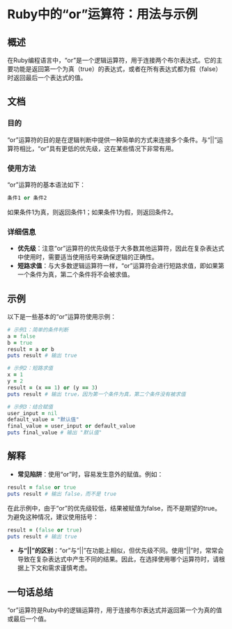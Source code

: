 <!--
Meta Description: # Ruby中的“or”运算符：用法与示例 ## 概述 在Ruby编程语言中，“or”是一个逻辑运算符，用于连接两个布尔表达式。它的主要功能是返回第一个为真（true）的表达式，或者在所有表达式都为假（false）时返回最后一个表达式的值。 ## 文档 ### 目的 “or”运算符的目的是在逻辑判断...
Meta Keywords: true, result, false, puts, ruby
-->

# Ruby中的“or”运算符：用法与示例

## 概述
在Ruby编程语言中，“or”是一个逻辑运算符，用于连接两个布尔表达式。它的主要功能是返回第一个为真（true）的表达式，或者在所有表达式都为假（false）时返回最后一个表达式的值。

## 文档
### 目的
“or”运算符的目的是在逻辑判断中提供一种简单的方式来连接多个条件。与“||”运算符相比，“or”具有更低的优先级，这在某些情况下非常有用。

### 使用方法
“or”运算符的基本语法如下：
```ruby
条件1 or 条件2
```
如果条件1为真，则返回条件1；如果条件1为假，则返回条件2。

### 详细信息
- **优先级**：注意“or”运算符的优先级低于大多数其他运算符，因此在复杂表达式中使用时，需要适当使用括号来确保逻辑的正确性。
- **短路求值**：与大多数逻辑运算符一样，“or”运算符会进行短路求值，即如果第一个条件为真，第二个条件将不会被求值。

## 示例
以下是一些基本的“or”运算符使用示例：

```ruby
# 示例1：简单的条件判断
a = false
b = true
result = a or b
puts result # 输出 true

# 示例2：短路求值
x = 1
y = 2
result = (x == 1) or (y == 3)
puts result # 输出 true，因为第一个条件为真，第二个条件没有被求值

# 示例3：结合赋值
user_input = nil
default_value = "默认值"
final_value = user_input or default_value
puts final_value # 输出 "默认值"
```

## 解释
- **常见陷阱**：使用“or”时，容易发生意外的赋值。例如：
```ruby
result = false or true
puts result # 输出 false，而不是 true
```
在此示例中，由于“or”的优先级较低，结果被赋值为false，而不是期望的true。为避免这种情况，建议使用括号：
```ruby
result = (false or true)
puts result # 输出 true
```
- **与“||”的区别**：“or”与“||”在功能上相似，但优先级不同。使用“||”时，常常会导致在复杂表达式中产生不同的结果。因此，在选择使用哪个运算符时，请根据上下文和需求谨慎考虑。

## 一句话总结
“or”运算符是Ruby中的逻辑运算符，用于连接布尔表达式并返回第一个为真的值或最后一个值。